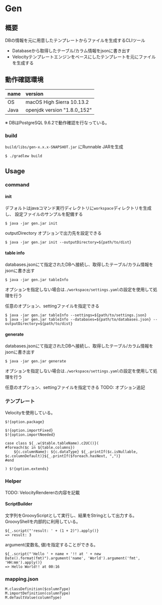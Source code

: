 # Gen

## 概要

DBの情報を元に用意したテンプレートからファイルを生成するCLIツール

- Databaseから取得したテーブル/カラム情報をjsonに書き出す
- Velocityテンプレートエンジンをベースにしたテンプレートを元にファイルを生成する

## 動作確認環境

| name | version |
| :-- | :-- |
| OS | macOS High Sierra 10.13.2 |
| Java | openjdk version "1.8.0_152" |

※ DBはPostgreSQL 9.6.2で動作確認を行なっている。

### build

`build/libs/gen-x.x.x-SNAPSHOT.jar` にRunnable JARを生成

```
$ ./gradlew build
```

## Usage

### command

#### init

デフォルトはjavaコマンド実行ディレクトリに`workspace`ディレクトリを生成し、
設定ファイルのサンプルを配備する

```
$ java -jar gen.jar init
```

outputDirectory オプションで出力先を設定できる

```
$ java -jar gen.jar init --outputDirectory=${path/to/dist}
```

#### table info

databases.jsonにて指定されたDBへ接続し、取得したテーブル/カラム情報をjsonに書き出す

```
$ java -jar gen.jar tableInfo
```

オプションを指定しない場合は`./workspace/settings.yaml`の設定を使用して処理を行う

任意のオプション、settingファイルを指定できる

```
$ java -jar gen.jar tableInfo --settings=${path/to/settings.json}
$ java -jar gen.jar tableInfo --databases=${path/to/databases.json} --outputDirectory=${path/to/dist}
```

#### generate

databases.jsonにて指定されたDBへ接続し、取得したテーブル/カラム情報をjsonに書き出す

```
$ java -jar gen.jar generate
```

オプションを指定しない場合は`./workspace/settings.yaml`の設定を使用して処理を行う

任意のオプション、settingファイルを指定できる
TODO: オプション追記

### テンプレート

Velocityを使用している。

```
$!{option.package}

$!{option.importFixed}
$!{option.importNeeded}

case class ${_.w($table.tableName).c2UC()}(
#foreach($c in ${table.columns})
    ${c.columnName}: ${c.dataType} ${_.printIf($c.isNullable, $c.columnDefault)}${_.printIf($foreach.hasNext, ",")}
#end

) $!{option.extends}
```

### Helper

TODO: VelocityRendererの内容を記載



#### ScriptBuilder

文字列をGroovyScriptとして実行し、結果をStringとして出力する。
GroovyShellを内部的に利用している。

```
${_.script("'result: ' + (1 + 2)").apply()}
=> result: 3
```

argument(変数名, 値)を指定することができる。

```
${_.script("'Hello ' + name + '!! at ' + new Date().format(fmt)").argument('name', 'World').argument('fmt', 'HH:mm').apply()}
=> Hello World!! at 00:16
```

### mapping.json

```
M.classDefinition($columnType)
M.importDefinition(columnType)
M.defaultValue(columnType)
```